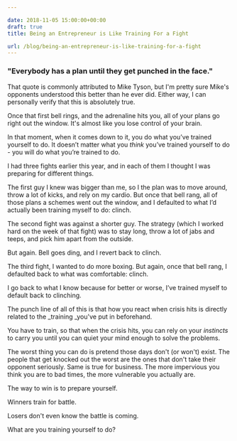```yaml
---

date: 2018-11-05 15:00:00+00:00
draft: true
title: Being an Entrepreneur is Like Training For a Fight

url: /blog/being-an-entrepreneur-is-like-training-for-a-fight
---
```




 


### "Everybody has a plan until they get punched in the face."

That quote is commonly attributed to Mike Tyson, but I'm pretty sure Mike's opponents understood this better than he ever did. Either way, I can personally verify that this is absolutely true.

Once that first bell rings, and the adrenaline hits you, all of your plans go right out the window. It's almost like you lose control of your brain.

In that moment, when it comes down to it, you do what you’ve trained yourself to do. It doesn’t matter what you _think_ you’ve trained yourself to do - you will do what you’re trained to do.

I had three fights earlier this year, and in each of them I thought I was preparing for different things.

The first guy I knew was bigger than me, so I the plan was to move around, throw a lot of kicks, and rely on my cardio. But once that bell rang, all of those plans a schemes went out the window, and I defaulted to what I’d actually been training myself to do: clinch.

The second fight was against a shorter guy. The strategy (which I worked hard on the week of that fight) was to stay long, throw a lot of jabs and teeps, and pick him apart from the outside.

But again. Bell goes ding, and I revert back to clinch.

The third fight, I wanted to do more boxing. But again, once that bell rang, I defaulted back to what was comfortable: clinch.

I go back to what I know because for better or worse, I’ve trained myself to default back to clinching.

The punch line of all of this is that how you react when crisis hits is directly related to the _training _you've put in beforehand.

You have to train, so that when the crisis hits, you can rely on your _instincts_ to carry you until you can quiet your mind enough to solve the problems.

The worst thing you can do is pretend those days don't (or won't) exist. The people that get knocked out the worst are the ones that don't take their opponent seriously. Same is true for business. The more impervious you think you are to bad times, the more vulnerable you actually are.

The way to win is to prepare yourself.

Winners train for battle.

Losers don't even know the battle is coming.

What are you training yourself to do?
